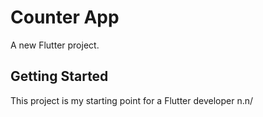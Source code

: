 # Counter App

A new Flutter project.

## Getting Started

This project is my starting point for a Flutter developer n.n/

